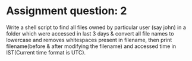 # Assignment question: 2

Write a shell script to find all files owned by particular user (say john) in a folder which were accessed in last 3 days & convert all file names to lowercase and removes whitespaces present in filename, then print filename(before & after modifying the filename) and accessed time in IST(Current time format is UTC).

